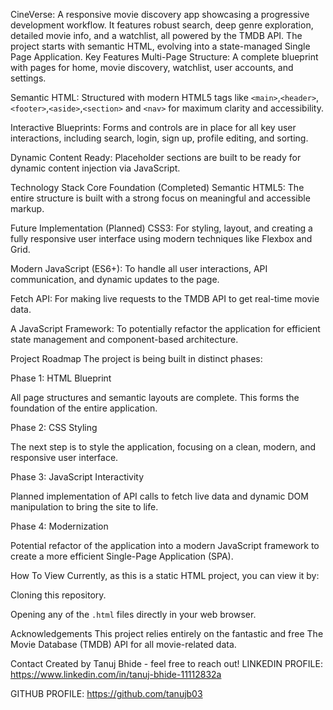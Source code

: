 CineVerse:
A responsive movie discovery app showcasing a progressive development workflow. It features robust search, deep genre exploration, detailed movie info, and a watchlist, all powered by the TMDB API. The project starts with semantic HTML, evolving into a state-managed Single Page Application.
Key Features
Multi-Page Structure: A complete blueprint with pages for home, movie discovery, watchlist, user accounts, and settings.

Semantic HTML: Structured with modern HTML5 tags like `<main>`,`<header>`,`<footer>`,`<aside>`,`<section>` and `<nav>` for maximum clarity and accessibility.

Interactive Blueprints: Forms and controls are in place for all key user interactions, including search, login, sign up, profile editing, and sorting.

Dynamic Content Ready: Placeholder sections are built to be ready for dynamic content injection via JavaScript.

Technology Stack
Core Foundation (Completed)
Semantic HTML5: The entire structure is built with a strong focus on meaningful and accessible markup.

Future Implementation (Planned)
CSS3: For styling, layout, and creating a fully responsive user interface using modern techniques like Flexbox and Grid.

Modern JavaScript (ES6+): To handle all user interactions, API communication, and dynamic updates to the page.

Fetch API: For making live requests to the TMDB API to get real-time movie data.

A JavaScript Framework: To potentially refactor the application for efficient state management and component-based architecture.

Project Roadmap
The project is being built in distinct phases:

 Phase 1: HTML Blueprint

All page structures and semantic layouts are complete. This forms the foundation of the entire application.

 Phase 2: CSS Styling

The next step is to style the application, focusing on a clean, modern, and responsive user interface.

Phase 3: JavaScript Interactivity

Planned implementation of API calls to fetch live data and dynamic DOM manipulation to bring the site to life.

Phase 4: Modernization

Potential refactor of the application into a modern JavaScript framework to create a more efficient Single-Page Application (SPA).

How To View
Currently, as this is a static HTML project, you can view it by:

Cloning this repository.

Opening any of the `.html` files directly in your web browser.

Acknowledgements
This project relies entirely on the fantastic and free The Movie Database (TMDB) API for all movie-related data.

Contact
Created by Tanuj Bhide - feel free to reach out!
LINKEDIN PROFILE:  https://www.linkedin.com/in/tanuj-bhide-11112832a

GITHUB PROFILE:   https://github.com/tanujb03
